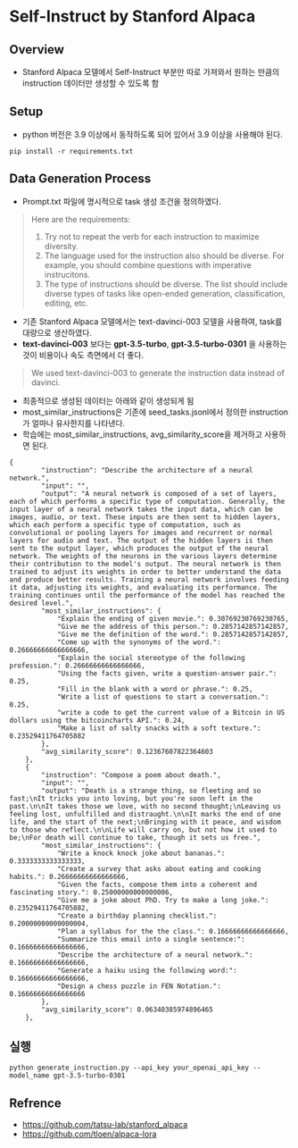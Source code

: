 # Self-Instruct by Stanford Alpaca

## Overview 

- Stanford Alpaca 모델에서 Self-Instruct 부분만 따로 가져와서 원하는 만큼의 instruction 데이터만 생성할 수 있도록 함

## Setup

- python 버전은 3.9 이상에서 동작하도록 되어 있어서 3.9 이상을 사용해야 된다. 

```
pip install -r requirements.txt
```

## Data Generation Process

- Prompt.txt 파일에 명시적으로 task 생성 조건을 정의하였다. 
> Here are the requirements:
> 1. Try not to repeat the verb for each instruction to maximize diversity.
> 2. The language used for the instruction also should be diverse. For example, you should combine questions with imperative instrucitons.
> 3. The type of instructions should be diverse. The list should include diverse types of tasks like open-ended generation, classification, editing, etc.

- 기존 Stanford Alpaca 모델에서는 text-davinci-003 모델을 사용하여, task를 대량으로 생산하였다. 
- **text-davinci-003** 보다는 **gpt-3.5-turbo**, **gpt-3.5-turbo-0301** 을 사용하는 것이 비용이나 속도 측면에서 더 좋다.
> We used text-davinci-003 to generate the instruction data instead of davinci.

- 최종적으로 생성된 데이터는 아래와 같이 생성되게 됨
- most_similar_instructions은 기존에 seed_tasks.jsonl에서 정의한 instruction가 얼마나 유사한지를 나타낸다.
- 학습에는 most_similar_instructions,  avg_similarity_score을 제거하고 사용하면 된다. 

```
{
        "instruction": "Describe the architecture of a neural network.",
        "input": "",
        "output": "A neural network is composed of a set of layers, each of which performs a specific type of computation. Generally, the input layer of a neural network takes the input data, which can be images, audio, or text. These inputs are then sent to hidden layers, which each perform a specific type of computation, such as convolutional or pooling layers for images and recurrent or normal layers for audio and text. The output of the hidden layers is then sent to the output layer, which produces the output of the neural network. The weights of the neurons in the various layers determine their contribution to the model's output. The neural network is then trained to adjust its weights in order to better understand the data and produce better results. Training a neural network involves feeding it data, adjusting its weights, and evaluating its performance. The training continues until the performance of the model has reached the desired level.",
        "most_similar_instructions": {
            "Explain the ending of given movie.": 0.30769230769230765,
            "Give me the address of this person.": 0.2857142857142857,
            "Give me the definition of the word.": 0.2857142857142857,
            "Come up with the synonyms of the word.": 0.26666666666666666,
            "Explain the social stereotype of the following profession.": 0.26666666666666666,
            "Using the facts given, write a question-answer pair.": 0.25,
            "Fill in the blank with a word or phrase.": 0.25,
            "Write a list of questions to start a conversation.": 0.25,
            "write a code to get the current value of a Bitcoin in US dollars using the bitcoincharts API.": 0.24,
            "Make a list of salty snacks with a soft texture.": 0.23529411764705882
        },
        "avg_similarity_score": 0.12367607822364603
    },
    {
        "instruction": "Compose a poem about death.",
        "input": "",
        "output": "Death is a strange thing, so fleeting and so fast;\nIt tricks you into loving, but you're soon left in the past.\n\nIt takes those we love, with no second thought;\nLeaving us feeling lost, unfulfilled and distraught.\n\nIt marks the end of one life, and the start of the next;\nBringing with it peace, and wisdom to those who reflect.\n\nLife will carry on, but not how it used to be;\nFor death will continue to take, though it sets us free.",
        "most_similar_instructions": {
            "Write a knock knock joke about bananas.": 0.3333333333333333,
            "Create a survey that asks about eating and cooking habits.": 0.26666666666666666,
            "Given the facts, compose them into a coherent and fascinating story.": 0.25000000000000006,
            "Give me a joke about PhD. Try to make a long joke.": 0.23529411764705882,
            "Create a birthday planning checklist.": 0.20000000000000004,
            "Plan a syllabus for the the class.": 0.16666666666666666,
            "Summarize this email into a single sentence:": 0.16666666666666666,
            "Describe the architecture of a neural network.": 0.16666666666666666,
            "Generate a haiku using the following word:": 0.16666666666666666,
            "Design a chess puzzle in FEN Notation.": 0.16666666666666666
        },
        "avg_similarity_score": 0.06340385974896465
    },
```

## 실행 

```
python generate_instruction.py --api_key your_openai_api_key --model_name gpt-3.5-turbo-0301
```


## Refrence
- https://github.com/tatsu-lab/stanford_alpaca
- https://github.com/tloen/alpaca-lora